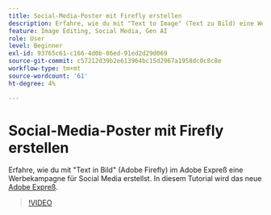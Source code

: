 ```yaml
---
title: Social-Media-Poster mit Firefly erstellen
description: Erfahre, wie du mit "Text to Image" (Text zu Bild) eine Werbekampagne für Social Media erstellst. Auf dem Adobe Firefly basiert.
feature: Image Editing, Social Media, Gen AI
role: User
level: Beginner
exl-id: 93765c61-c166-4d0b-86ed-91ed2d29d069
source-git-commit: c57212d39b2e613964bc15d2967a1958dc0c8c8e
workflow-type: tm+mt
source-wordcount: '61'
ht-degree: 4%

---
```


# Social-Media-Poster mit Firefly erstellen

Erfahre, wie du mit &quot;Text in Bild&quot; (Adobe Firefly) im Adobe Expreß eine Werbekampagne für Social Media erstellst. In diesem Tutorial wird das neue [Adobe Expreß](https://www.adobe.com/express/).

>[!VIDEO](https://video.tv.adobe.com/v/3420533?quality=12&learn=on&hidetitle=true)
